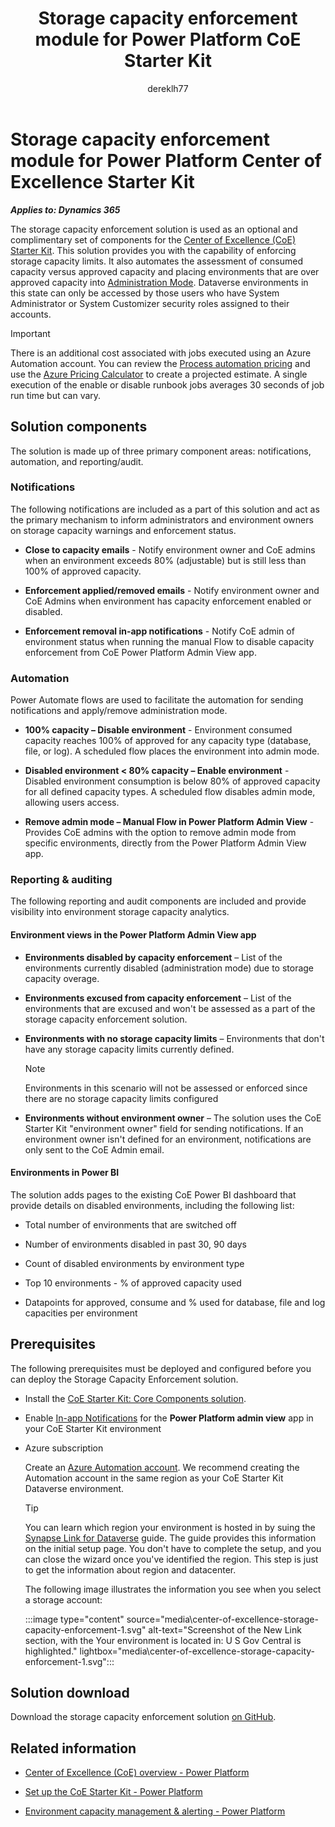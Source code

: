 ﻿---
title: Storage capacity enforcement module for Power Platform CoE Starter Kit
description: Learn about the storage capacity enforcement solution used as a set of components for the Center of Excellence Starter Kit.
author: dereklh77
ms.author: reedw
ms.topic: article
ms.date: 05/21/2024
---

# Storage capacity enforcement module for Power Platform Center of Excellence Starter Kit

***Applies to: Dynamics 365***

The storage capacity enforcement solution is used as an optional and complimentary set of components for the [Center of Excellence (CoE) Starter Kit](https://aka.ms/coestarterkit). This solution provides you with the capability of enforcing storage capacity limits. It also automates the assessment of consumed capacity versus approved capacity and placing environments that are over approved capacity into [Administration Mode](/power-platform/admin/admin-mode). Dataverse environments in this state can only be accessed by those users who have System Administrator or System Customizer security roles assigned to their accounts.

 > [!IMPORTANT]
 > There is an additional cost associated with jobs executed using an Azure Automation account. You can review the [Process automation pricing](https://azure.microsoft.com/pricing/details/automation/#pricing) and use the [Azure Pricing Calculator](https://azure.microsoft.com/pricing/calculator/) to create a projected estimate. A single execution of the enable or disable runbook jobs averages 30 seconds of job run time but can vary.

## Solution components

The solution is made up of three primary component areas: notifications, automation, and reporting/audit.

### Notifications

The following notifications are included as a part of this solution and act as the primary mechanism to inform administrators and environment owners on storage capacity warnings and enforcement status.

- **Close to capacity emails** - Notify environment owner and CoE admins when an environment exceeds 80% (adjustable) but is still less than 100% of approved capacity.

- **Enforcement applied/removed emails** - Notify environment owner and CoE Admins when environment has capacity enforcement enabled or disabled.

- **Enforcement removal in-app notifications** - Notify CoE admin of environment status when running the manual Flow to disable capacity enforcement from CoE Power Platform Admin View app.

### Automation

Power Automate flows are used to facilitate the automation for sending notifications and apply/remove administration mode.

- **100% capacity – Disable environment** - Environment consumed capacity reaches 100% of approved for any capacity type (database, file, or log). A scheduled flow places the environment into admin mode.

- **Disabled environment &lt; 80% capacity – Enable environment** - Disabled environment consumption is below 80% of approved capacity for all defined capacity types. A scheduled flow disables admin mode, allowing users access.

- **Remove admin mode – Manual Flow in Power Platform Admin View** - Provides CoE admins with the option to remove admin mode from specific environments, directly from the Power Platform Admin View app.

### Reporting & auditing

The following reporting and audit components are included and provide visibility into environment storage capacity analytics.

#### Environment views in the Power Platform Admin View app

- **Environments disabled by capacity enforcement** – List of the environments currently disabled (administration mode) due to storage capacity overage.

- **Environments excused from capacity enforcement** – List of the environments that are excused and won't be assessed as a part of the storage capacity enforcement solution.

- **Environments with no storage capacity limits** – Environments that don't have any storage capacity limits currently defined.

   > [!NOTE]
   > Environments in this scenario will not be assessed or enforced since there are no storage capacity limits configured

- **Environments without environment owner** – The solution uses the CoE Starter Kit "environment owner" field for sending notifications. If an environment owner isn't defined for an environment, notifications are only sent to the CoE Admin email.

#### Environments in Power BI

The solution adds pages to the existing CoE Power BI dashboard that provide details on disabled environments, including the following list:

- Total number of environments that are switched off

- Number of environments disabled in past 30, 90 days

- Count of disabled environments by environment type

- Top 10 environments - % of approved capacity used

- Datapoints for approved, consume and % used for database, file and log capacities per environment

## Prerequisites

The following prerequisites must be deployed and configured before you can deploy the Storage Capacity Enforcement solution.

- Install the [CoE Starter Kit: Core Components solution](/power-platform/guidance/coe/setup-core-components).

- Enable [In-app Notifications](/power-apps/developer/model-driven-apps/clientapi/send-in-app-notifications?tabs=clientapi#enable-the-in-app-notification-feature) for the **Power Platform admin view** app in your CoE Starter Kit environment

- Azure subscription

    Create an [Azure Automation account](/azure/automation/quickstarts/create-azure-automation-account-portal). We recommend creating the Automation account in the same region as your CoE Starter Kit Dataverse environment.  

    > [!TIP]
    > You can learn which region your environment is hosted in by suing the [Synapse Link for Dataverse](/power-apps/maker/data-platform/azure-synapse-link-synapse#connect-dataverse-to-synapse-workspace) guide. The guide provides this information on the initial setup page. You don't have to complete the setup, and you can close the wizard once you've identified the region. This step is just to get the information about region and datacenter.

    The following image illustrates the information you see when you select a storage account:

    :::image type="content" source="media\center-of-excellence-storage-capacity-enforcement-1.svg" alt-text="Screenshot of the New Link section, with the Your environment is located in: U S Gov Central is highlighted." lightbox="media\center-of-excellence-storage-capacity-enforcement-1.svg":::

## Solution download

Download the storage capacity enforcement solution [on GitHub](https://github.com/microsoft/Dynamics-365-FastTrack-Implementation-Assets/tree/master/coe-starter-kit-extensions).

## Related information

- [Center of Excellence (CoE) overview - Power Platform](/power-platform/guidance/coe/overview)

- [Set up the CoE Starter Kit - Power Platform](/power-platform/guidance/coe/setup)

- [Environment capacity management & alerting - Power Platform](/power-platform/guidance/coe/capacity-alerting)

<!--## Tags

Stakeholders: IT -->
